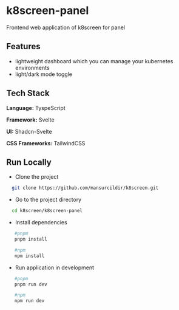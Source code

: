 # k8screen-panel

Frontend web application of k8screen for panel

## Features

- lightweight dashboard which you can manage your kubernetes environments
- light/dark mode toggle

## Tech Stack

**Language:** TyspeScript

**Framework:** Svelte

**UI:** Shadcn-Svelte

**CSS Frameworks:** TailwindCSS

## Run Locally

- Clone the project

```bash
  git clone https://github.com/mansurcildir/k8screen.git
```

- Go to the project directory

```bash
  cd k8screen/k8screen-panel
```

- Install dependencies

```bash
   #pnpm
   pnpm install
```

```bash
   #npm
   npm install
```

- Run application in development

```bash
   #pnpm
   pnpm run dev
```

```bash
   #npm
   npm run dev
```
